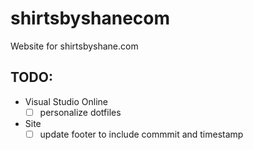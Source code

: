 # shirtsbyshanecom
Website for shirtsbyshane.com

## TODO:
- Visual Studio Online
  - [ ] personalize dotfiles
- Site
  - [ ] update footer to include commmit and timestamp
